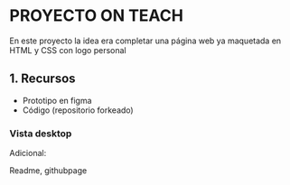# PROYECTO ON TEACH

En este proyecto la idea era completar una página web ya maquetada en HTML y CSS con logo personal

## 1. Recursos

- Prototipo en figma
- Código (repositorio forkeado)

### Vista desktop

Adicional:

Readme, githubpage

